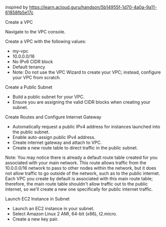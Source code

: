 inspired by https://learn.acloud.guru/handson/5b14955f-1d70-4a0a-9a11-61858fb5e17c

Create a VPC

Navigate to the VPC console. 

Create a VPC with the following values:
  - my-vpc
  - 10.0.0.0/16
  - No IPv6 CIDR block
  - Default tenancy
  - Note: Do not use the VPC Wizard to create your VPC; instead, configure your VPC from scratch.

Create a Public Subnet
  - Build a public subnet for your VPC.
  - Ensure you are assigning the valid CIDR blocks when creating your subnet.

Create Routes and Configure Internet Gateway
  - Automatically request a public IPv4 address for instances launched into the public subnet.
  - Enable auto-assign public IPv4 address.
  - Create internet gateway and attach to VPC.
  - Create a new route table to direct traffic in the public subnet.

Note: You may notice there is already a default route table created for you associated with your main network. This route allows traffic from the 10.0.0.0/16 network to pass to other nodes within the network, but it does not allow traffic to go outside of the network, such as to the public internet. Each VPC you create by default is associated with this main route table; therefore, the main route table shouldn't allow traffic out to the public internet, so we'll create a new one specifically for public internet traffic.

Launch EC2 Instance in Subnet
  - Launch an EC2 instance in your subnet.
  - Select Amazon Linux 2 AMI, 64-bit (x86), t2.micro.
  - Create a new key pair.
